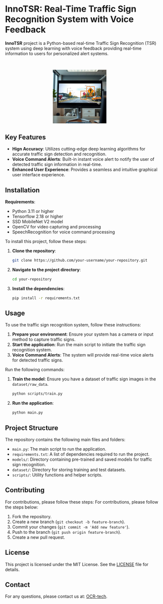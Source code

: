 # InnoTSR: Real-Time Traffic Sign Recognition System with Voice Feedback

**InnoTSR** project is a Python-based real-time Traffic Sign Recognition (TSR) system using deep learning with voice feedback providing real-time information to users for personalized alert systems.


<br/>
<p align="center">
<img src="docs/img/img1a.png" style="width:35%; height:auto;">&emsp;
</p>


## Key Features
- **Hign Accuracy**: Utilizes cutting-edge deep learning algorithms for accurate traffic sign detection and recognition.
- **Voice Command Alerts**: Built-in instant voice alert to notify the user of detected traffic sign information in real-time.
- **Enhanced User Experience**: Provides a seamless and intuitive graphical user interface experience.


## Installation

**Requirements**:
- Python 3.11 or higher
- Tensorflow 2.18 or higher
- SSD MobileNet V2 model
- OpenCV for video capturing and processing
- SpeechRecognition for voice command processing

To install this project, follow these steps:

1. **Clone the repository**:
   ```sh
   git clone https://github.com/your-username/your-repository.git
   ```

2. **Navigate to the project directory**:
   ```sh
   cd your-repository
   ```

3. **Install the dependencies**:
   ```sh
   pip install -r requirements.txt
   ```

## Usage

To use the traffic sign recognition system, follow these instructions:
1. **Prepare your environment**: Ensure your system has a camera or input method to capture traffic signs.
2. **Start the application**: Run the main script to initiate the traffic sign recognition system.
3. **Voice Command Alerts**: The system will provide real-time voice alerts for detected traffic signs.


Run the following commands:
1. **Train the model**: Ensure you have a dataset of traffic sign images in the `dataset/raw_data`.
   ```bash
   python scripts/train.py
   ```

<!-- 2. **Run the detection script**:
   ```bash
   python scripts/detect.py
   ``` -->

<!-- 2. **Run the user interface:**:
   ```bash
   python ui/main.py
   ``` -->

2. **Run the application**:
   ```sh
   python main.py
   ```


## Project Structure

The repository contains the following main files and folders:

- `main.py`: The main script to run the application.
- `requirements.txt`: A list of dependencies required to run the project.
- `models/`: Directory containing pre-trained and saved models for traffic sign recognition.
- `dataset/`: Directory for storing training and test datasets.
- `scripts/`: Utility functions and helper scripts.
<!-- - `utils/`: Utility functions and helper scripts. -->

## Contributing

For contributions, please follow these steps:
For contributions, please follow the steps below:
1. Fork the repository.
2. Create a new branch (`git checkout -b feature-branch`).
3. Commit your changes (`git commit -m 'Add new feature'`).
4. Push to the branch (`git push origin feature-branch`).
5. Create a new pull request.

## License

This project is licensed under the MIT License. See the [LICENSE](LICENSE) file for details.

## Contact

For any questions, please contact us at: [OCR-tech](https://github.com/OCR-tech).